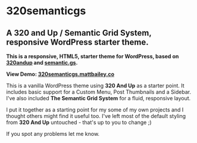 320semanticgs
=============

A 320 and Up / Semantic Grid System, responsive WordPress starter theme.
-----------------------------------------------------------------------

**This is a responsive, HTML5, starter theme for WordPress, based on [320andup](http://stuffandnonsense.co.uk/projects/320andup/) and [semantic.gs](http://semantic.gs/).**

**View Demo: [320semanticgs.mattbailey.co](http://320semanticgs.mattbailey.co/)**

This is a vanilla WordPress theme using **320 And Up** as a starter point. It includes basic support for a Custom Menu, Post Thumbnails and a Sidebar. I've also included **The Semantic Grid System** for a fluid, responsive layout.

I put it together as a starting point for my some of my own projects and I thought others might find it useful too. I've left most of the default styling from **320 And Up** untouched - that's up to you to change ;)

If you spot any problems let me know.